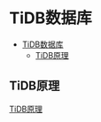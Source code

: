 # TiDB数据库

- [TiDB数据库](#tidb数据库)
  - [TiDB原理](#tidb原理)

## TiDB原理

[TiDB原理](./TiDB%E5%8E%9F%E7%90%86.md)
